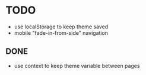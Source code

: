 # TODO

- use localStorage to keep theme saved
- mobile "fade-in-from-side" navigation

## DONE

- use context to keep theme variable between pages
